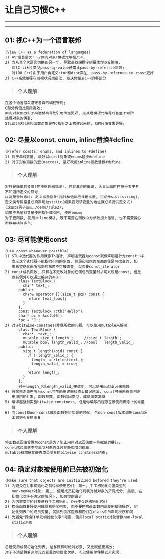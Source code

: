 # **让自己习惯C++** #
***
***


## **01: 视C++为一个语言联邦** ##
    (View C++ as a federation of languages)
    1) 4个语言层次: C/面向对象/模板元编程/STL
    2) 当从某个次语言切换到另一个, 导致高效编程守则要求你改变策略;
       对(C-like)类型pass-by-value通常比pass-by-refernce高效;
       对(OO C++)由于用户自定义ctor和dtor存在, pass-by-refernce-to-const更好
    3) C++高效编程守则视状况而变化, 取决你使用C++的哪部分
> ### **个人理解** ###
    在各个语言层次遵守各自的编程守则;
    C部分传值比引用高效;
    面向对象部分由于构造析构导致引用传递更好, 尤其是模板元编程时甚至不知所
    处理对象的类型;
    STL部分迭代器和函数对象是在C指针之上构建起来的, C的传值效果更好;



## **02: 尽量以const, enum, inline替换#define** ##
    (Prefer consts, enums, and inlines to #define)
    1) 对于单纯常量, 最好以const对象或enums替换#define
    2) 对于形似函数的宏(macros), 最好改用inline函数替换#define
> ### **个人理解** ###
    宏只是简单的替换(在预处理器阶段), 并非真正的编译, 因此出错时在符号表中并
    不知道所定义的符号;
    以常量替换宏时: 定义常量指针(指针和值都应该是常量, 可使用std::string), 
    定义类专属常量必须声明为static(如果要取该变量的地址就必须提供定义式)
    (这部分例子请见./demo/rule2);
    如果不希望对常量使用指针或引用, 使用enum;
    对于宏函数, 使用inline模板, 既不需要在函数中为参数加上括号, 也不需要操心
    参数被核算多次;


## **03: 尽可能使用const** ##
    (Use const whenever possible)
    1) STL中迭代器的作用就像T*指针, 声明迭代器为const就像声明指针为const一样
       表示这个迭代器不能指向不同的东西, 但是它指向的东西的值是可改变的, 如
       果希望迭代器所指向的东西不可被改变, 就需要const_iterator
    2) const成员函数, 只有在不更改对象的任何成员变量时才可以说是const, 但是
       也有例外可以通过编译的列子:
          class TextBlock {
            char* text_;
          public:
            char& operator [](size_t pos) const { 
              return text_[pos];
            }
          };
          const TextBlock cctb("Hello");
          char* pc = &cctb[0];
          *pc = 'J';
    3) 对于bitwise-constness非我所欲的问题, 可以使用mutable来解决
          class TextBlock {
            char*  text_;
            mutable size_t length_;     //size_t length_;
            mutable bool length_valid_; //bool   length_valid_;
          public:
            size_t length(void) const {
              if (!length_valid_) {
                length_ = strlen(text_);
                length_valid_ = true;
              }
              return length_;
            }
          };
          对于length_和length_valid_被改变, 可以使用mutable来修饰
    4) 将某些东西声明为const可帮助编译器检查出错误用法, const可被用在任何作
       用域内的对象, 函数参数, 函数返回类型, 成员函数本身
    5) 编译器强制实施bitwise constness, 但是你编写的程序应该使用概念上的常量
       性
    6) 当const和non-const成员函数等价实现的时候, 令non-const版本调用const版 
       本可避免代码重复
> ### **个人理解** ###
    将函数返回值设置为const是为了阻止用户对返回值做一些赋值的暴行;
    const成员函数不可更改对象内任何非静态成员变量;
    mutable释放掉非静态成员变量的bitwise constness约束;


## **04: 确定对象被使用前已先被初始化** ##
    (Make sure that objects are initialized befored they're used)
    1) 为避免在对象初始化之前过早使用它们; 第一, 手工初始化内置类型的
       non-member对象; 第二, 使用成员初始化列表对付对象的所有成分; 最后, 在
       初始化次序不确定的情况下, 加强你的设计
    2) 为内置类型的对象进行手工初始化, C++不保证初始化它们
    3) 构造函数最好使用成员初始化列表, 而不要在构造函数内部使用赋值操作, 初
       始化列表中的成员变量, 其排列次序应该和它们在class中的声明次序相同
    4) 为避免"跨编译单元初始化次序"问题, 使用local static对象替换non-local 
       static对象 
> ### **个人理解** ###
    总是使用成员初始化列表, 这样做有时绝对必要, 又比赋值更高效;
    对于不清楚跨编译单元的变量的初始化次序, 可以使用单件模式来实现;
